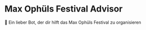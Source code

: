 # Max Ophüls Festival Advisor
🐶 Ein lieber Bot, der dir hilft das Max Ophüls Festival zu organisieren
